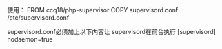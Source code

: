 使用：
FROM ccq18/php-supervisor
COPY supervisord.conf /etc/supervisord.conf

supervisord.conf必须加上以下内容让 supervisord在前台执行
[supervisord]
nodaemon=true